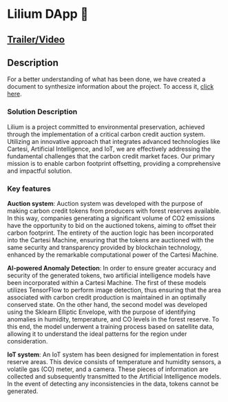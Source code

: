 # Lilium DApp 🌱

## [Trailer/Video](https://youtu.be/4z_vbJ-XL28?si=hz7z4a8LlPfn1bb9)
## Description

For a better understanding of what has been done, we have created a document to synthesize information about the project. To access it, [click here](https://docs.google.com/document/d/1RfbDsmtZjTl7tXZozANX4p2hKx_803SoaTvxjrp4LLk/edit?usp=sharing).

### Solution Description

Lilium is a project committed to environmental preservation, achieved through the implementation of a critical carbon credit auction system. Utilizing an innovative approach that integrates advanced technologies like Cartesi, Artificial Intelligence, and IoT, we are effectively addressing the fundamental challenges that the carbon credit market faces. Our primary mission is to enable carbon footprint offsetting, providing a comprehensive and impactful solution.

### Key features

**Auction system**: Auction system was developed with the purpose of making carbon credit tokens from producers with forest reserves available. In this way, companies generating a significant volume of CO2 emissions have the opportunity to bid on the auctioned tokens, aiming to offset their carbon footprint. The entirety of the auction logic has been incorporated into the Cartesi Machine, ensuring that the tokens are auctioned with the same security and transparency provided by blockchain technology, enhanced by the remarkable computational power of the Cartesi Machine.


**AI-powered Anomaly Detection**: In order to ensure greater accuracy and security of the generated tokens, two artificial intelligence models have been incorporated within a Cartesi Machine. The first of these models utilizes TensorFlow to perform image detection, thus ensuring that the area associated with carbon credit production is maintained in an optimally conserved state. On the other hand, the second model was developed using the Sklearn Elliptic Envelope, with the purpose of identifying anomalies in humidity, temperature, and CO levels in the forest reserve. To this end, the model underwent a training process based on satellite data, allowing it to understand the ideal patterns for the region under consideration.

**IoT system**: An IoT system has been designed for implementation in forest reserve areas. This device consists of temperature and humidity sensors, a volatile gas (CO) meter, and a camera. These pieces of information are collected and subsequently transmitted to the Artificial Intelligence models. In the event of detecting any inconsistencies in the data, tokens cannot be generated.

